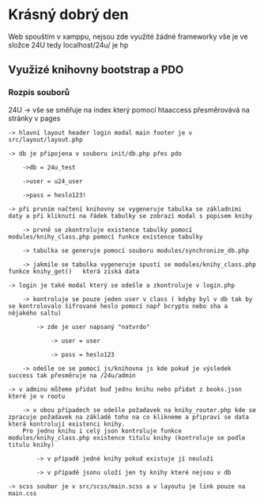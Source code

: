 <h1>Krásný dobrý den</h1>

Web spouštím v xamppu, nejsou zde využité žádné frameworky vše je ve složce 24U tedy localhost/24u/ je hp

<h2>Využizé knihovny bootstrap a PDO</h2>

<h3>Rozpis souborů</h3>
24U -> vše se směřuje na index který pomocí htaaccess přesměrovává na stránky v pages

    -> hlavní layout header login modal main footer je v src/layout/layout.php

    -> db je připojena v souboru init/db.php přes pdo

        ->db = 24u_test

        ->user = u24_user

        ->pass = heslo123!

    -> při prvním načtení knihovny se vygeneruje tabulka se základními daty a při kliknutí na řádek tabulky se zobrazí modal s popisem knihy

        -> prvně se zkontroluje existence tabulky pomocí modules/knihy_class.php pomocí funkce existence tabulky

        -> tabulka se generuje pomocí souboru modules/synchronize_db.php

        -> jakmile se tabulka vygeneruje spustí se modules/knihy_class.php funkce knihy_get()   která získá data

    -> login je také modal který se odešle a zkontroluje v login.php

        -> kontroluje se pouze jeden user v class ( kdyby byl v db tak by se kontrolovalo šifrované heslo pomocí např bcryptu nebo sha a nějakého saltu)

            -> zde je user napsaný "natvrdo"

                -> user = user

                -> pass = heslo123

        -> odešle se se pomocí js/knihovna js kde pokud je výsledek success tak přesměruje na /24u/admin

    -> v adminu můžeme přidat buď jednu knihu nebo přidat z books.json které je v rootu

        -> v obou případech se odešle požadavek na knihy_router.php kde se zpracuje požadavek na základě toho na co klikneme a připraví se data která kontrolují existenci knihy.
        Pro jednu knihu i celý json kontroluje funkce modules/knihy_class.php existence titulu knihy (kontroluje se podle titulu knihy)

            -> v případě jedné knihy pokud existuje jí neuloží

            -> v případě jsonu uloží jen ty knihy které nejsou v db
            
    -> scss soubor je v src/scss/main.scss a v layoutu je link pouze na main.css